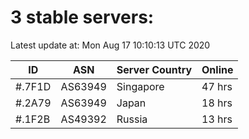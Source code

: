 # 3 stable servers:

Latest update at: Mon Aug 17 10:10:13 UTC 2020

| ID | ASN | Server Country | Online |
| -- | --- | -------------- | ------ |
| #.7F1D | AS63949 | Singapore | 47 hrs |
| #.2A79 | AS63949 | Japan | 18 hrs |
| #.1F2B | AS49392 | Russia | 13 hrs |

